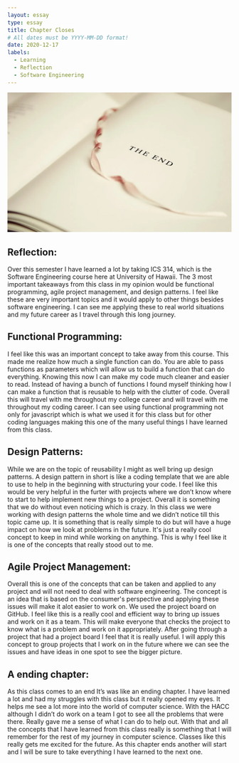```yaml
---
layout: essay
type: essay
title: Chapter Closes
# All dates must be YYYY-MM-DD format!
date: 2020-12-17
labels:
  - Learning
  - Reflection
  - Software Engineering
---
```

<img class="ui medium rounded image" src="../images/End.png" >

## Reflection:
Over this semester I have learned a lot by taking ICS 314, which is the Software Engineering course here at University of Hawaii. The 3 most important takeaways from this class in my opinion would be functional programming, agile project management, and design patterns. I feel like these are very important topics and it would apply to other things besides software engineering. I can see me applying these to real world situations and my future career as I travel through this long journey.

## Functional Programming:
I feel like this was an important concept to take away from this course. This made me realize how much a single function can do. You are able to pass functions as parameters which will allow us to build a function that can do everything. Knowing this now I can make my code much cleaner and easier to read. Instead of having a bunch of functions I found myself thinking how I can make a function that is reusable to help with the clutter of code. Overall this will travel with me throughout my college career and will travel with me throughout my coding career. I can see using functional programming not only for javascript which is what we used it for this class but for other coding languages making this one of the many useful things I have learned from this class.

## Design Patterns:
While we are on the topic of reusability I might as well bring up design patterns. A design pattern in short is like a coding template that we are able to use to help in the beginning with structuring your code. I feel like this would be very helpful in the furter with projects where we don’t know where to start to help implement new things to a project. Overall it is something that we do without even noticing which is crazy. In this class we were working with design patterns the whole time and we didn’t notice till this topic came up. It is something that is really simple to do but will have a huge impact on how we look at problems in the future. It's just a really cool concept to keep in mind while working on anything. This is why I feel like it is one of the concepts that really stood out to me. 

## Agile Project Management:
Overall this is one of the concepts that can be taken and applied to any project and will not need to deal with software engineering. The concept is an idea that is based on the consumer's perspective and applying these issues will make it alot easier to work on. We used the project board on GitHub. I feel like this is a really cool and efficient way to bring up issues and work on it as a team. This will make everyone that checks the project to know what is a problem and work on it appropriately. After going through a project that had a project board I feel that it is really useful. I will apply this concept to group projects that I work on in the future where we can see the issues and have ideas in one spot to see the bigger picture.

## A ending chapter:
As this class comes to an end It’s was like an ending chapter. I have learned a lot and had my struggles with this class but it really opened my eyes. It helps me see a lot more into the world of computer science. With the HACC although I didn’t do work on a team I got to see all the problems that were there. Really gave me a sense of what I can do to help out. With that and all the concepts that I have learned from this class really is  something that I will remember for the rest of my journey in computer science. Classes like this really gets me excited for the future. As this chapter ends another will start and I will be sure to take everything I have learned to the next one.
